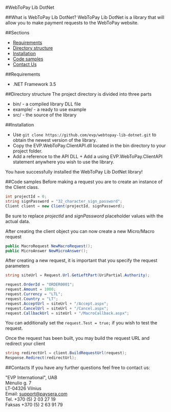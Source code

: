 #WebToPay Lib DotNet

##What is WebToPay Lib DotNet?
WebToPay Lib DotNet is a library that will allow you to make payment requests to the WebToPay website.

##Sections
* [Requirements](#requirements)
* [Directory structure](#directory-structure)
* [Installation](#installation)
* [Code samples](#code-samples)
* [Contact Us](#contacts)

##Requirements
* .NET Framework 3.5

##Directory structure
The project directory is divided into three parts
* bin/ - a compiled library DLL file
* example/ - a ready to use example
* src/ - the source of the library


##Installation
* Use `git clone https://github.com/evp/webtopay-lib-dotnet.git` to obtain the newest version of the library.
* Copy the EVP.WebToPay.ClientAPI.dll located in the bin directory to your project folder.
* Add a reference to the API DLL + Add a using EVP.WebToPay.ClientAPI statement anywhere you wish to use the library.

You have successfully installed the WebToPay Lib DotNet library!


##Code samples
Before making a request you are to create an instance of the Client class.
```c#
int projectId = 0;
string signPassword = "32_character_sign_password";
Client client = new Client(projectId, signPassword);
```
Be sure to replace *projectId* and *signPassword* placeholder values with the actual data.

After creating the client object you can now create a new Micro/Macro request
```c#
public MacroRequest NewMacroRequest();
public MicroAnswer NewMicroAnswer();
```

After creating a new request, it is important that you specify the request parameters
```c#
string siteUrl = Request.Url.GetLeftPart(UriPartial.Authority);

request.OrderId = "ORDER0001";
request.Amount = 1000;
request.Currency = "LTL";
request.Country = "LT";
request.AcceptUrl = siteUrl + "/Accept.aspx";
request.CancelUrl = siteUrl + "/Cancel.aspx";
request.CallbackUrl = siteUrl + "/MacroCallback.aspx";
```

You can additionally set the ```request.Test = true;``` if you wish to test the request.

Once the request has been built, you may build the request URL and redirect your client
```c#
string redirectUrl = client.BuildRequestUrl(request);
Response.Redirect(redirectUrl);
```

##Contacts
If you have any further questions feel free to contact us:

"EVP International", UAB    
Mėnulio g. 7    
LT-04326 Vilnius    
Email: support@paysera.com    
Tel. +370 (5) 2 03 27 19    
Faksas +370 (5) 2 63 91 79    
